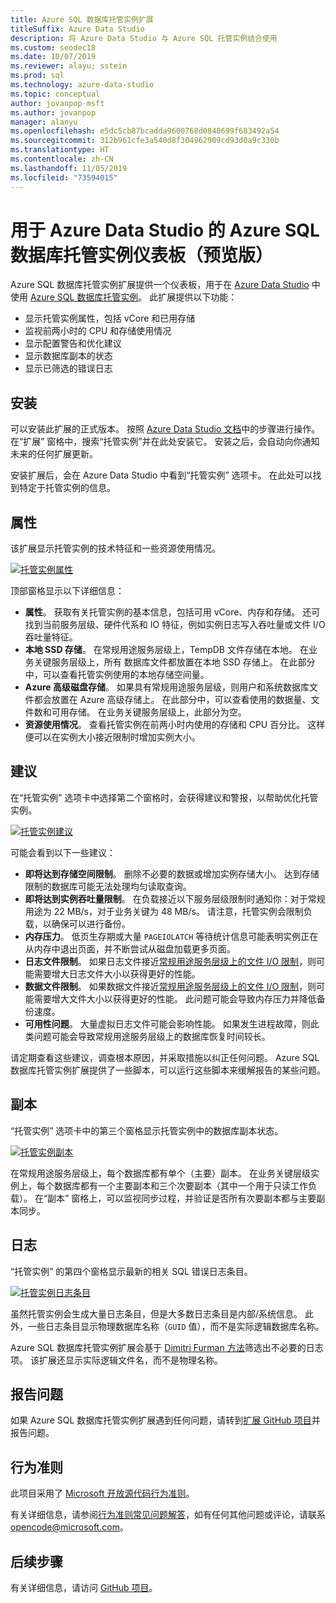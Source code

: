 ```yaml
---
title: Azure SQL 数据库托管实例扩展
titleSuffix: Azure Data Studio
description: 将 Azure Data Studio 与 Azure SQL 托管实例结合使用
ms.custom: seodec18
ms.date: 10/07/2019
ms.reviewer: alayu; sstein
ms.prod: sql
ms.technology: azure-data-studio
ms.topic: conceptual
author: jovanpop-msft
ms.author: jovanpop
manager: alanyu
ms.openlocfilehash: e5dc5cb87bcadda9600768d0840699f683492a54
ms.sourcegitcommit: 312b961cfe3a540d8f304962909cd93d0a9c330b
ms.translationtype: HT
ms.contentlocale: zh-CN
ms.lasthandoff: 11/05/2019
ms.locfileid: "73594015"
---
```

# <a name="azure-sql-database-managed-instance-dashboard-for-azure-data-studio-preview"></a>用于 Azure Data Studio 的 Azure SQL 数据库托管实例仪表板（预览版）

Azure SQL 数据库托管实例扩展提供一个仪表板，用于在 [Azure Data Studio](https://github.com/Microsoft/azuredatastudio) 中使用 [Azure SQL 数据库托管实例](https://docs.microsoft.com/azure/sql-database/sql-database-managed-instance-index)。 此扩展提供以下功能：

- 显示托管实例属性，包括 vCore 和已用存储
- 监视前两小时的 CPU 和存储使用情况
- 显示配置警告和优化建议
- 显示数据库副本的状态
- 显示已筛选的错误日志

## <a name="install"></a>安装

可以安装此扩展的正式版本。 按照 [Azure Data Studio 文档](https://docs.microsoft.com/sql/azure-data-studio/extensions)中的步骤进行操作。
在“扩展”  窗格中，搜索“托管实例”并在此处安装它。 安装之后，会自动向你通知未来的任何扩展更新。

安装扩展后，会在 Azure Data Studio 中看到“托管实例”  选项卡。 在此处可以找到特定于托管实例的信息。

## <a name="properties"></a>属性

该扩展显示托管实例的技术特征和一些资源使用情况。

[ ![托管实例属性](media/azure-sql-mi-extension/ads-mi-tab1.png )](media/azure-sql-mi-extension/ads-mi-tab1.png#lightbox)

顶部窗格显示以下详细信息：

- **属性**。 获取有关托管实例的基本信息，包括可用 vCore、内存和存储。 还可找到当前服务层级、硬件代系和 IO 特征，例如实例日志写入吞吐量或文件 I/O 吞吐量特征。
- **本地 SSD 存储**。 在常规用途服务层级上，TempDB  文件存储在本地。 在业务关键服务层级上，所有  数据库文件都放置在本地 SSD 存储上。 在此部分中，可以查看托管实例使用的本地存储空间量。
- **Azure 高级磁盘存储**。 如果具有常规用途服务层级，则用户和系统数据库文件都会放置在 Azure 高级存储上。 在此部分中，可以查看使用的数据量、文件数和可用存储。 在业务关键服务层级上，此部分为空。
- **资源使用情况**。 查看托管实例在前两小时内使用的存储和 CPU 百分比。 这样便可以在实例大小接近限制时增加实例大小。

## <a name="recommendations"></a>建议

在“托管实例”  选项卡中选择第二个窗格时，会获得建议和警报，以帮助优化托管实例。

[ ![托管实例建议](media/azure-sql-mi-extension/ads-mi-tab2.png )](media/azure-sql-mi-extension/ads-mi-tab2.png#lightbox)

可能会看到以下一些建议：

- **即将达到存储空间限制**。 删除不必要的数据或增加实例存储大小。 达到存储限制的数据库可能无法处理均匀读取查询。
- **即将达到实例吞吐量限制**。 在负载接近以下服务层级限制时通知你：对于常规用途为 22 MB/s，对于业务关键为 48 MB/s。 请注意，托管实例会限制负载，以确保可以进行备份。
- **内存压力**。 低页生存期或大量 `PAGEIOLATCH` 等待统计信息可能表明实例正在从内存中退出页面，并不断尝试从磁盘加载更多页面。
- **日志文件限制**。 如果日志文件接近[常规用途服务层级上的文件 I/O 限制](https://docs.microsoft.com/azure/sql-database/sql-database-managed-instance-resource-limits#file-io-characteristics-in-general-purpose-tier)，则可能需要增大日志文件大小以获得更好的性能。
- **数据文件限制**。 如果数据文件接近[常规用途服务层级上的文件 I/O 限制](https://docs.microsoft.com/azure/sql-database/sql-database-managed-instance-resource-limits#file-io-characteristics-in-general-purpose-tier)，则可能需要增大文件大小以获得更好的性能。 此问题可能会导致内存压力并降低备份速度。
- **可用性问题**。 大量虚拟日志文件可能会影响性能。 如果发生进程故障，则此类问题可能会导致常规用途服务层级上的数据库恢复时间较长。

请定期查看这些建议，调查根本原因，并采取措施以纠正任何问题。 Azure SQL 数据库托管实例扩展提供了一些脚本，可以运行这些脚本来缓解报告的某些问题。

## <a name="replicas"></a>副本

“托管实例”  选项卡中的第三个窗格显示托管实例中的数据库副本状态。

[ ![托管实例副本](media/azure-sql-mi-extension/ads-mi-tab3.png )](media/azure-sql-mi-extension/ads-mi-tab3.png#lightbox)

在常规用途服务层级上，每个数据库都有单个（主要）副本。 在业务关键层级实例上，每个数据库都有一个主要副本和三个次要副本（其中一个用于只读工作负载）。 在“副本”  窗格上，可以监视同步过程，并验证是否所有次要副本都与主要副本同步。

## <a name="logs"></a>日志

“托管实例”  的第四个窗格显示最新的相关 SQL 错误日志条目。

[ ![托管实例日志条目](media/azure-sql-mi-extension/ads-mi-tab4.png )](media/azure-sql-mi-extension/ads-mi-tab4.png#lightbox)

虽然托管实例会生成大量日志条目，但是大多数日志条目是内部/系统信息。 此外，一些日志条目显示物理数据库名称（`GUID` 值），而不是实际逻辑数据库名称。

Azure SQL 数据库托管实例扩展会基于 [Dimitri Furman 方法](https://techcommunity.microsoft.com/t5/DataCAT/Azure-SQL-DB-Managed-Instance-sp-readmierrorlog/ba-p/305506)筛选出不必要的日志项。 该扩展还显示实际逻辑文件名，而不是物理名称。

## <a name="reporting-problems"></a>报告问题

如果 Azure SQL 数据库托管实例扩展遇到任何问题，请转到[扩展 GitHub 项目](https://github.com/JocaPC/AzureDataStudio-Managed-Instance/issues)并报告问题。

## <a name="code-of-conduct"></a>行为准则

此项目采用了 [Microsoft 开放源代码行为准则][conduct-code]。

有关详细信息，请参阅[行为准则常见问题解答][conduct-FAQ]，如有任何其他问题或评论，请联系 [opencode@microsoft.com][conduct-email]。

## <a name="next-steps"></a>后续步骤

有关详细信息，请访问 [GitHub 项目](https://github.com/JocaPC/AzureDataStudio-Managed-Instance/)。

[conduct-code]: http://opensource.microsoft.com/codeofconduct/
[conduct-FAQ]: http://opensource.microsoft.com/codeofconduct/faq/
[conduct-email]: mailto:opencode@microsoft.com
[conduct-md]: https://github.com/PowerShell/vscode-powershell/blob/master/CODE_OF_CONDUCT.md

